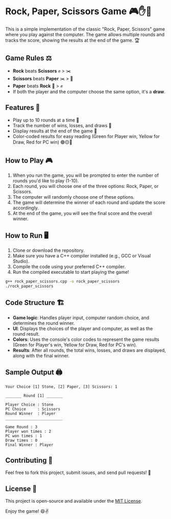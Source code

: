 
# Rock, Paper, Scissors Game 🎮✋📰

This is a simple implementation of the classic "Rock, Paper, Scissors" game where you play against the computer. The game allows multiple rounds and tracks the score, showing the results at the end of the game. 🏆

## Game Rules ⚖️

- **Rock** beats **Scissors** ✊ > ✂️
- **Scissors** beats **Paper** ✂️ > 📄
- **Paper** beats **Rock** 📄 > ✊
- If both the player and the computer choose the same option, it's a **draw**.

## Features 🌟

- Play up to 10 rounds at a time 🎲
- Track the number of wins, losses, and draws 🏅
- Display results at the end of the game 🎉
- Color-coded results for easy reading (Green for Player win, Yellow for Draw, Red for PC win) 🟢🟡🔴

## How to Play 🎮

1. When you run the game, you will be prompted to enter the number of rounds you'd like to play (1-10).
2. Each round, you will choose one of the three options: Rock, Paper, or Scissors.
3. The computer will randomly choose one of these options.
4. The game will determine the winner of each round and update the score accordingly.
5. At the end of the game, you will see the final score and the overall winner.

## How to Run 🖥️

1. Clone or download the repository.
2. Make sure you have a C++ compiler installed (e.g., GCC or Visual Studio).
3. Compile the code using your preferred C++ compiler.
4. Run the compiled executable to start playing the game!

```bash
g++ rock_paper_scissors.cpp -o rock_paper_scissors
./rock_paper_scissors
```

## Code Structure 🏗️

- **Game logic**: Handles player input, computer random choice, and determines the round winner.
- **UI**: Displays the choices of the player and computer, as well as the round result.
- **Colors**: Uses the console's color codes to represent the game results (Green for Player's win, Yellow for Draw, Red for PC's win).
- **Results**: After all rounds, the total wins, losses, and draws are displayed, along with the final winner.

## Sample Output 🖨️

```text
Your Choice [1] Stone, [2] Paper, [3] Scissors: 1

_______ Round [1] _______

Player Choice : Stone
PC Choice     : Scissors
Round Winner  : Player
_________________________

Game Round : 3
Player won times : 2
PC won times : 1
Draw times : 0
Final Winner : Player
```

## Contributing 🤝

Feel free to fork this project, submit issues, and send pull requests! 🚀

## License 📜

This project is open-source and available under the [MIT License](LICENSE).

Enjoy the game! 😄✌️
